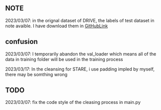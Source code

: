 ## NOTE
2023/03/07: in the orignal dataset of DRIVE, the labels of test dataset in note avaible. I have download them in [GitHubLink](https://github.com/Libo-Xu/DRIVE--Digital-Retinal-Images-for-Vessel-Extraction/tree/master/DRIVE/test/1st_manual)

## confusion
2023/03/07: I temporarily abandon the val_loader which means all of the data in training folder will be used in the training process

2023/03/17: In the cleansing for STARE, i use padding impled by myself, there may be somthing wrong

## TODO
2023/03/07: fix the code style of the cleasing process in main.py